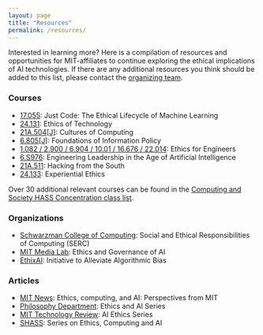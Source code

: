 ```yaml
---
layout: page
title: "Resources"
permalink: /resources/
---
```


Interested in learning more? Here is a compilation of resources and opportunities for MIT-affiliates to continue exploring the ethical implications of AI technologies. If there are any additional resources you think should be added to this list, please contact the [organizing team](https://mitaiethics.github.io/organizers). 

### Courses

<ul>
  <li><a href="http://student.mit.edu/catalog/search.cgi?search=17.055">17.055</a>: Just Code: The Ethical Lifecycle of Machine Learning </li>
  <li><a href="http://student.mit.edu/catalog/search.cgi?search=24.131">24.131</a>: Ethics of Technology</li>
  <li><a href="http://student.mit.edu/catalog/search.cgi?search=21A.504">21A.504[J]</a>: Cultures of Computing </li>
  <li><a href="http://student.mit.edu/catalog/search.cgi?search=6.805">6.805[J]</a>: Foundations of Information Policy </li>
  <li><a href="http://student.mit.edu/catalog/search.cgi?search=1.082">1.082 / 2.900 / 6.904 / 10.01 / 16.676 / 22.014</a>: Ethics for Engineers</li>
  <li><a href="https://gelp.mit.edu/gel-grad-ai">6.S976</a>: Engineering Leadership in the Age of Artificial Intelligence</li>
  <li><a href="http://student.mit.edu/catalog/search.cgi?search=21A.511">21A.511</a>: Hacking from the South </li>
  <li><a href="https://experientialethics.mit.edu/">24.133</a>: Experiential Ethics</li>
</ul>

Over 30 additional relevant courses can be found in the <a href="https://shass.mit.edu/undergraduate/interdisciplinary/conc/computing">Computing and Society HASS Concentration class list</a>.

### Organizations

<ul>
  <li><a href="https://computing.mit.edu/SERC">Schwarzman College of Computing</a>: Social and Ethical Responsibilities of Computing (SERC)</li>
  <li><a href="https://www.media.mit.edu/groups/ethics-and-governance/overview/">MIT Media Lab</a>: Ethics and Governance of AI</li>
  <li><a href="https://www.rianabshah.com/ethixai">EthixAI</a>: Initiative to Alleviate Algorithmic Bias</li>
</ul>


### Articles

<ul>
  <li><a href="https://news.mit.edu/2019/ethics-computing-and-ai-perspectives-mit-0318">MIT News</a>: Ethics, computing, and AI: Perspectives from MIT</li>
  <li><a href="https://philosophy.mit.edu/ethicsandai/">Philosophy Department</a>: Ethics and AI Series</li>
  <li><a href="https://www.technologyreview.com/topic/tech-policy/ai-ethics/">MIT Technology Review</a>: AI Ethics Series</li>
  <li><a href="https://shass.mit.edu/news/news-2019-ethics-computing-and-ai-perspectives-mit">SHASS</a>: Series on Ethics, Computing and AI</li>
</ul>
